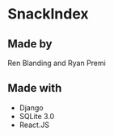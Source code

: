 # SnackIndex

## Made by

Ren Blanding and Ryan Premi

## Made with

- Django 
- SQLite 3.0
- React.JS

